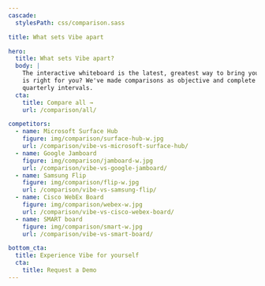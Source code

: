 ```yaml
---
cascade:
  stylesPath: css/comparison.sass

title: What sets Vibe apart

hero:
  title: What sets Vibe apart?
  body: |
    The interactive whiteboard is the latest, greatest way to bring your vision to life, but how do you know if Vibe
    is right for you? We've made comparisons as objective and complete as possible, with all details verified at
    quarterly intervals.
  cta:
    title: Compare all →
    url: /comparison/all/

competitors:
  - name: Microsoft Surface Hub
    figure: img/comparison/surface-hub-w.jpg
    url: /comparison/vibe-vs-microsoft-surface-hub/
  - name: Google Jamboard
    figure: img/comparison/jamboard-w.jpg
    url: /comparison/vibe-vs-google-jamboard/
  - name: Samsung Flip
    figure: img/comparison/flip-w.jpg
    url: /comparison/vibe-vs-samsung-flip/
  - name: Cisco WebEx Board
    figure: img/comparison/webex-w.jpg
    url: /comparison/vibe-vs-cisco-webex-board/
  - name: SMART board
    figure: img/comparison/smart-w.jpg
    url: /comparison/vibe-vs-smart-board/

bottom_cta:
  title: Experience Vibe for yourself
  cta:
    title: Request a Demo
---
```

